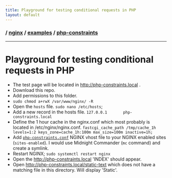 ```yaml
---
title: Playground for testing conditional requests in PHP
layout: default
---
```


### / [nginx](./../../) / [examples](./../) / [php-constraints](./)

-----------------------------------------------------------------------------------

# Playground for testing conditional requests in PHP

* The test page will be located in http://php-constraints.local .
* Download this repo.
* Add permissions to this folder.
* `sudo chmod a+rwX /var/www/nginx/ -R`
* Open the `hosts` file.
`sudo nano /etc/hosts`;
* Add a new record in the hosts file.
`127.0.0.1       php-constraints.local`
* Define the 1 hour cache in the nginx.conf which most probably is located in /etc/nginx/nginx.conf.
`fastcgi_cache_path /tmp/cache_1h levels=1:2 keys_zone=cache_1h:100m max_size=100m inactive=1h;`
* Add [`php-constraints.conf`](/examples/php-constraints/php-constraints.conf) NGINX vhost file to your NGINX enabled sites (`sites-enabled`).
I would use Midnight Commander (`mc` command) and create a symlink.
* Restart NGINX;
`sudo systemctl restart nginx`
* Open the http://php-constraints.local
'INDEX' should appear.
* Open http://php-constraints.local/static-text which does not have a matching
file in this directory. Will display 'Static'.